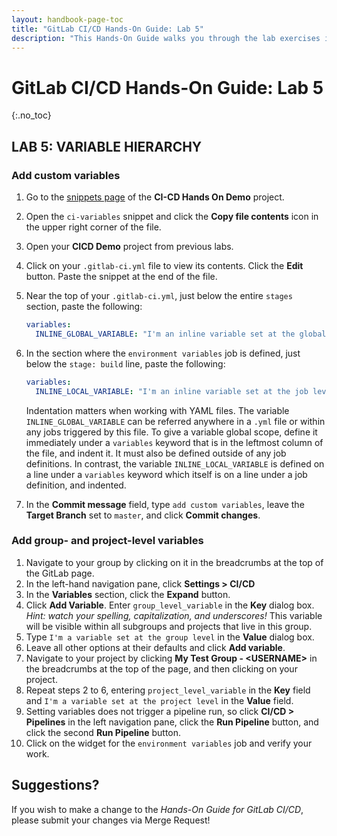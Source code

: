 ```yaml
---
layout: handbook-page-toc
title: "GitLab CI/CD Hands-On Guide: Lab 5"
description: "This Hands-On Guide walks you through the lab exercises in the GitLab CI/CD course."
---
```

# GitLab CI/CD Hands-On Guide: Lab 5
{:.no_toc}

## LAB 5: VARIABLE HIERARCHY

### Add custom variables 

1. Go to the [snippets page](https://ilt.gitlabtraining.cloud/professional-services-classes/gitlab-ci-cd/gitlab-cicd-hands-on-demo/-/snippets) of the **CI-CD Hands On Demo** project.
1. Open the `ci-variables` snippet and click the **Copy file contents** icon in the upper right corner of the file.
1. Open your **CICD Demo** project from previous labs.
1. Click on your `.gitlab-ci.yml` file to view its contents. Click the **Edit** button. Paste the snippet at the end of the file.
1. Near the top of your `.gitlab-ci.yml`, just below the entire `stages` section, paste the following:
    ```yml
    variables: 
      INLINE_GLOBAL_VARIABLE: "I'm an inline variable set at the global level of the CI/CD configuration file"
    ```
1. In the section where the `environment variables` job is defined, just below the `stage: build` line, paste the following:
    ```yml
    variables:   
      INLINE_LOCAL_VARIABLE: "I'm an inline variable set at the job level of the CI/CD configuration file"
    ```

    Indentation matters when working with YAML files. The variable `INLINE_GLOBAL_VARIABLE` can be referred anywhere in a `.yml` file or within any jobs triggered by this file. To give a variable global scope, define it immediately under a `variables` keyword that is in the leftmost column of the file, and indent it. It must also be defined outside of any job definitions. In contrast, the variable `INLINE_LOCAL_VARIABLE` is defined on a line under a `variables` keyword which itself is on a line under a job definition, and indented.

1. In the **Commit message** field, type `add custom variables`, leave the **Target Branch** set to `master`, and click **Commit changes**.

### Add group- and project-level variables

1. Navigate to your group by clicking on it in the breadcrumbs at the top of the GitLab page.
1. In the left-hand navigation pane, click **Settings > CI/CD**
1. In the **Variables** section, click the **Expand** button.
1. Click **Add Variable**. Enter `group_level_variable` in the **Key** dialog box. *Hint: watch your spelling, capitalization, and underscores!* This variable will be visible within all subgroups and projects that live in this group.
1. Type `I'm a variable set at the group level` in the **Value** dialog box.
1. Leave all other options at their defaults and click **Add variable**.  
1. Navigate to your project by clicking **My Test Group - \<USERNAME\>** in the breadcrumbs at the top of the page, and then clicking on your project.
1. Repeat steps 2 to 6, entering `project_level_variable` in the **Key** field and `I'm a variable set at the project level` in the **Value** field. 
1. Setting variables does not trigger a pipeline run, so click **CI/CD > Pipelines** in the left navigation pane, click the **Run Pipeline** button, and click the second **Run Pipeline** button.
1. Click on the widget for the `environment variables` job and verify your work.

## Suggestions?

If you wish to make a change to the *Hands-On Guide for GitLab CI/CD*, please submit your changes via Merge Request!
